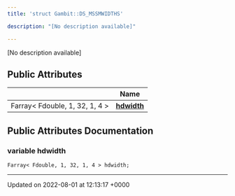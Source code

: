 ```yaml
---
title: 'struct Gambit::DS_MSSMWIDTHS'

description: "[No description available]"

---
```









[No description available]

## Public Attributes

|                | Name           |
| -------------- | -------------- |
| Farray< Fdouble, 1, 32, 1, 4 > | **[hdwidth](/documentation/code/classes/structgambit_1_1ds__mssmwidths/#variable-hdwidth)**  |

## Public Attributes Documentation

### variable hdwidth

```
Farray< Fdouble, 1, 32, 1, 4 > hdwidth;
```


-------------------------------

Updated on 2022-08-01 at 12:13:17 +0000